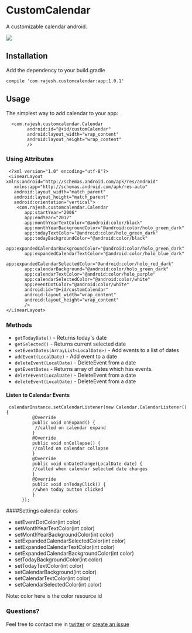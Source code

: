# CustomCalendar

A customizable calendar android.

![](http://gph.is/2gVLwSF)

## Installation

Add the dependency to your build.gradle 
  ```
  compile 'com.rajesh.customcalendar:app:1.0.1'
  ```
## Usage
The simplest way to add calendar to your app:

```
  <com.rajesh.customcalendar.Calendar
        android:id="@+id/customCalendar"
        android:layout_width="wrap_content"
        android:layout_height="wrap_content"
        />
 ```
 ### Using Attributes 
 ```
  <?xml version="1.0" encoding="utf-8"?>
  <LinearLayout xmlns:android="http://schemas.android.com/apk/res/android"
    xmlns:app="http://schemas.android.com/apk/res-auto"
    android:layout_width="match_parent"
    android:layout_height="match_parent"
    android:orientation="vertical">
     <com.rajesh.customcalendar.Calendar
        app:startYear="2006"
        app:endYear="2017"
        app:monthYearTextColor="@android:color/black"
        app:monthYearBackgroundColor="@android:color/holo_green_dark"
        app:todayTextColor="@android:color/holo_green_dark"
        app:todayBackgroundColor="@android:color/black"
        app:expandedCalendarBackgroundColor="@android:color/holo_green_dark"
        app:expandedCalendarTextColor="@android:color/holo_blue_dark"
        app:expandedCalendarSelectedColor="@android:color/holo_red_dark"
        app:calendarBackground="@android:color/holo_green_dark"
        app:calendarTextColor="@android:color/holo_purple"
        app:calendarSelectedColor="@android:color/white"
        app:eventDotColor="@android:color/white"
        android:id="@+id/customCalendar"
        android:layout_width="wrap_content"
        android:layout_height="wrap_content"
        />
 </LinearLayout>
 ```
 ### Methods 
 
 - `getTodayDate()` - Returns today's date
 - `getSelected()` - Returns current selected date
 - `setEventDates(ArrayList<LocalDate>)` - Add events to a list of dates
 - `addEvent(LocalDate)` - Add  event to a date
 - `deleteEvent(LocalDate)` - DeleteEvent from a date
 - `getEventDates` - Returns array of dates which has events.
 - `deleteEvent(LocalDate)` - DeleteEvent from a date
 - `deleteEvent(LocalDate)` - DeleteEvent from a date
 
  #### Listen to Calendar Events  
  ```
   calendarInstance.setCalendarListener(new Calendar.CalendarListener() {
            @Override
            public void onExpand() {
             //called on calendar expand
            }
            @Override
            public void onCollapse() {
            //called on calendar collapse
            }
            @Override
            public void onDateChange(LocalDate date) {
            //called when calendar selected date changes
            }
            @Override
            public void onTodayClick() {
            //when today button clicked
            }
        });
   ```
 
 ####Settings calendar colors  
 - setEventDotColor(int color)
 - setMonthYearTextColor(int color)
 - setMonthYearBackgroundColor(int color)
 - setExpandedCalendarSelectedColor(int color)
 - setExpandedCalendarTextColor(int color)
 - setExpandedCalendarBackgroundColor(int color)
 - setTodayBackgroundColor(int color)
 - setTodayTextColor(int color)
 - setCalendarBackground(int color)
 - setCalendarTextColor(int color)
 - setCalendarSelectedColor(int color)
 
  Note: color here is the color resource id
  
  
### Questions?
Feel free to contact me in [twitter](https://twitter.com/khetanrajesh) or [create an issue](https://github.com/khetanrajesh/CustomCalendar/issues/new)  
  
 
